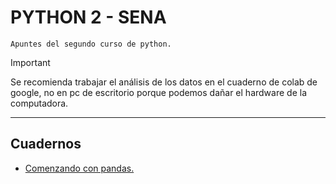 # PYTHON 2 - SENA

`Apuntes del segundo curso de python.`

> [!IMPORTANT]
> Se recomienda trabajar el análisis de los datos en el cuaderno de colab de google, no en pc de escritorio porque podemos dañar el hardware de la computadora.

---

## Cuadernos

+ [Comenzando con pandas.]("https://colab.research.google.com/github/francomanca93/analisis-de-datos/blob/master/1-Comenzando-con-pandas/1_Configurando_Google.ipynb")
